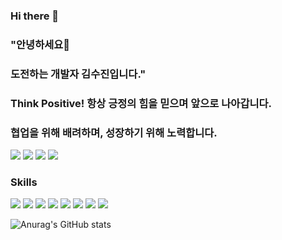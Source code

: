 ### Hi there 👋

### "안녕하세요👋
### 도전하는 개발자 김수진입니다."

### Think Positive! 항상 긍정의 힘을 믿으며 앞으로 나아갑니다.
### 협업을 위해 배려하며, 성장하기 위해 노력합니다.

<!--
**sujin7837/sujin7837** is a ✨ _special_ ✨ repository because its `README.md` (this file) appears on your GitHub profile.

Here are some ideas to get you started:

- 🔭 I’m currently working on ...
- 🌱 I’m currently learning ...
- 👯 I’m looking to collaborate on ...
- 🤔 I’m looking for help with ...
- 💬 Ask me about ...
- 📫 How to reach me: ...
- 😄 Pronouns: ...
- ⚡ Fun fact: ...
-->

<a href="https://www.notion.so/Ordinary-Code-f397b82a288647a5874e435f18e54997" target="_blank"><img src="https://img.shields.io/badge/notion-000000?style=for-the-badge&logo=Notion&logoColor=FFFFFF"/></a>
<a href="https://sujin7837.tistory.com" target="_blank"><img src="https://img.shields.io/badge/blog-F08705?style=for-the-badge&logo=Blog&logoColor=FFFFFF"/></a>
<a href="버튼을 눌렀을 때 이동할 링크" target="_blank"><img src="https://img.shields.io/badge/slack-4A154B?style=for-the-badge&logo=Slack&logoColor=FFFFFF"/></a>
<a href="버튼을 눌렀을 때 이동할 링크" target="_blank"><img src="https://img.shields.io/badge/sujin7837@naver.com-EA4335?style=for-the-badge&logo=Gmail&logoColor=FFFFFF"/></a>

### Skills
<a target="_blank"><img src="https://img.shields.io/badge/spring-6DB33F?style=for-the-badge&logo=Spring&logoColor=FFFFFF"/></a>
<a href="버튼을 눌렀을 때 이동할 링크" target="_blank"><img src="https://img.shields.io/badge/springboot-6DB33F?style=for-the-badge&logo=Spring Boot&logoColor=FFFFFF"/></a>
<a href="버튼을 눌렀을 때 이동할 링크" target="_blank"><img src="https://img.shields.io/badge/java-007396?style=for-the-badge&logo=Java&logoColor=FFFFFF"/></a>
<a href="버튼을 눌렀을 때 이동할 링크" target="_blank"><img src="https://img.shields.io/badge/python-3776AB?style=for-the-badge&logo=Python&logoColor=FFFFFF"/></a>
<a href="버튼을 눌렀을 때 이동할 링크" target="_blank"><img src="https://img.shields.io/badge/cplusplus-00599C?style=for-the-badge&logo=C++&logoColor=FFFFFF"/></a>
<a href="버튼을 눌렀을 때 이동할 링크" target="_blank"><img src="https://img.shields.io/badge/c-A8B9CC?style=for-the-badge&logo=C&logoColor=FFFFFF"/></a>
<a href="버튼을 눌렀을 때 이동할 링크" target="_blank"><img src="https://img.shields.io/badge/mysql-4479A1?style=for-the-badge&logo=MySQL&logoColor=FFFFFF"/></a>
<a href="버튼을 눌렀을 때 이동할 링크" target="_blank"><img src="https://img.shields.io/badge/mariadb-003545?style=for-the-badge&logo=MariaDB&logoColor=FFFFFF"/></a>


![Anurag's GitHub stats](https://github-readme-stats.vercel.app/api?username=sujin7837&show_icons=true&theme=apprentice)
